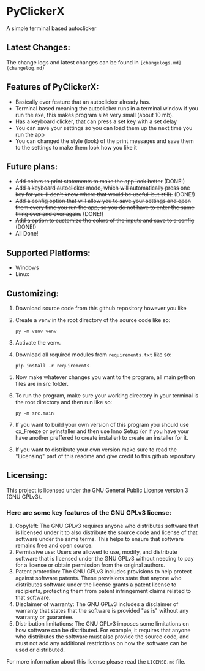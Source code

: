 # PyClickerX
A simple terminal based autoclicker

## Latest Changes:
The change logs and latest changes can be found in `[changelogs.md](changelog.md)`
<!-- - Added feature that allows you to change the style (look) of the print messages: -->
<!--     1. You can pick from 18 text and background colors -->
<!--     2. You can make the print messages have bold, underline, or reversed text. -->
<!-- - The title changes accordind to the mode of the app -->
<!-- - Added feature that detects mouse clicks for button to be autoclicked prompt, so no need to type left mouse or right mouse, you can now just click left mouse button and right mouse button. -->

## Features of PyClickerX:
- Basically ever feature that an autoclicker already has.
- Terminal based meaning the autoclicker runs in a terminal window if you run the exe, this makes program size very small (about 10 mb).
- Has a keyboard clicker, that can press a set key with a set delay
- You can save your settings so you can load them up the next time you run the app
- You can changed the style (look) of the print messages and save them to the settings to make them look how you like it

## Future plans:
- ~~Add colors to print statements to make the app look better~~ (DONE!)
- ~~Add a keyboard autoclicker mode, which will automatically press one key for you (I don't know where that would be usefull but still).~~ (DONE!)
- ~~Add a config option that will allow you to save your settings and open them every time you run the app, so you do not have to enter the same thing over and over again.~~ (DONE!)
- ~~Add a option to customize the colors of the inputs and save to a config~~ (DONE!)
- All Done!

## Supported Platforms:
- Windows
- Linux

## Customizing:
1. Download source code from this github repository however you like
2. Create a venv in the root directory of the source code like so:

    ```py -m venv venv```
3. Activate the venv.
4. Download all required modules from `requirements.txt` like so:

    ```pip install -r requirements```
5. Now make whatever changes you want to the program, all main python files are in src folder.
6. To run the program, make sure your working directory in your terminal is the root directory and then run like so:

    ```py -m src.main```
7. If you want to build your own version of this program you should use cx_Freeze or pyinstaller and then use Inno Setup (or if you have your have another preffered to create installer) to create an installer for it.
8. If you want to distribute your own version make sure to read the "Licensing" part of this readme and give credit to this github repository

## Licensing:
This project is licensed under the GNU General Public License version 3 (GNU GPLv3).

### Here are some key features of the GNU GPLv3 license:
1. Copyleft: The GNU GPLv3 requires anyone who distributes software that is licensed under it to also distribute the source code and license of that software under the same terms. This helps to ensure that software remains free and open source.
2. Permissive use: Users are allowed to use, modify, and distribute software that is licensed under the GNU GPLv3 without needing to pay for a license or obtain permission from the original authors.
3. Patent protection: The GNU GPLv3 includes provisions to help protect against software patents. These provisions state that anyone who distributes software under the license grants a patent license to recipients, protecting them from patent infringement claims related to that software.
4. Disclaimer of warranty: The GNU GPLv3 includes a disclaimer of warranty that states that the software is provided "as is" without any warranty or guarantee.
5. Distribution limitations: The GNU GPLv3 imposes some limitations on how software can be distributed. For example, it requires that anyone who distributes the software must also provide the source code, and must not add any additional restrictions on how the software can be used or distributed.

For more information about this license please read the `LICENSE.md` file.
